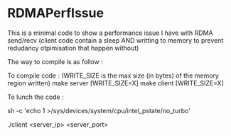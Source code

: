 # RDMAPerfIssue
This is a minimal code to show a performance issue I have with RDMA send/recv
(client code contain a sleep AND writting to memory to prevent redudancy otpimisation that happen without)

The way to compile is as follow :

To compile code : (WRITE_SIZE is the max size (in bytes) of the memory region written)
make server [WRITE_SIZE=X]
make client [WRITE_SIZE=X]

To lunch the code :

sh -c 'echo 1 >/sys/devices/system/cpu/intel_pstate/no_turbo'

./client <server_ip> <server_port>
